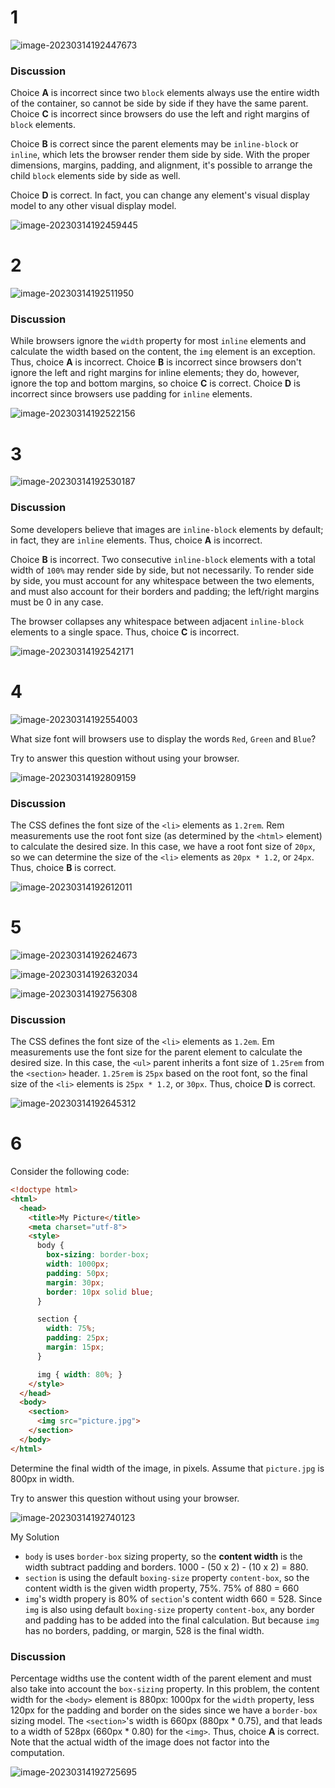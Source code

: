 # 1

![image-20230314192447673](C:\Users\jenny\AppData\Roaming\Typora\typora-user-images\image-20230314192447673.png)

### Discussion

Choice **A** is incorrect since two `block` elements always use the entire width of the container, so cannot be side by side if they have the same parent. Choice **C** is incorrect since browsers do use the left and right margins of `block` elements.

Choice **B** is correct since the parent elements may be `inline-block` or `inline`, which lets the browser render them side by side. With the proper dimensions, margins, padding, and alignment, it's possible to arrange the child `block` elements side by side as well.

Choice **D** is correct. In fact, you can change any element's visual display model to any other visual display model.

![image-20230314192459445](C:\Users\jenny\AppData\Roaming\Typora\typora-user-images\image-20230314192459445.png)

# 2

![image-20230314192511950](C:\Users\jenny\AppData\Roaming\Typora\typora-user-images\image-20230314192511950.png)

### Discussion

While browsers ignore the `width` property for most `inline` elements and calculate the width based on the content, the `img` element is an exception. Thus, choice **A** is incorrect. Choice **B** is incorrect since browsers don't ignore the left and right margins for inline elements; they do, however, ignore the top and bottom margins, so choice **C** is correct. Choice **D** is incorrect since browsers use padding for `inline` elements.

![image-20230314192522156](C:\Users\jenny\AppData\Roaming\Typora\typora-user-images\image-20230314192522156.png)

# 3

![image-20230314192530187](C:\Users\jenny\AppData\Roaming\Typora\typora-user-images\image-20230314192530187.png)

### Discussion

Some developers believe that images are `inline-block` elements by default; in fact, they are `inline` elements. Thus, choice **A** is incorrect.

Choice **B** is incorrect. Two consecutive `inline-block` elements with a total width of `100%` may render side by side, but not necessarily. To render side by side, you must account for any whitespace between the two elements, and must also account for their borders and padding; the left/right margins must be 0 in any case.

The browser collapses any whitespace between adjacent `inline-block` elements to a single space. Thus, choice **C** is incorrect.

![image-20230314192542171](C:\Users\jenny\AppData\Roaming\Typora\typora-user-images\image-20230314192542171.png)

# 4

![image-20230314192554003](C:\Users\jenny\AppData\Roaming\Typora\typora-user-images\image-20230314192554003.png)

What size font will browsers use to display the words `Red`, `Green` and `Blue`?

Try to answer this question without using your browser.

![image-20230314192809159](C:\Users\jenny\AppData\Roaming\Typora\typora-user-images\image-20230314192809159.png)

### Discussion

The CSS defines the font size of the `<li>` elements as `1.2rem`. Rem measurements use the root font size (as determined by the `<html>` element) to calculate the desired size. In this case, we have a root font size of `20px`, so we can determine the size of the `<li>` elements as `20px * 1.2`, or `24px`. Thus, choice **B** is correct.

![image-20230314192612011](C:\Users\jenny\AppData\Roaming\Typora\typora-user-images\image-20230314192612011.png)

# 5

![image-20230314192624673](C:\Users\jenny\AppData\Roaming\Typora\typora-user-images\image-20230314192624673.png)

![image-20230314192632034](C:\Users\jenny\AppData\Roaming\Typora\typora-user-images\image-20230314192632034.png)

![image-20230314192756308](C:\Users\jenny\AppData\Roaming\Typora\typora-user-images\image-20230314192756308.png)

### Discussion

The CSS defines the font size of the `<li>` elements as `1.2em`. Em measurements use the font size for the parent element to calculate the desired size. In this case, the `<ul>` parent inherits a font size of `1.25rem` from the `<section>` header. `1.25rem` is `25px` based on the root font, so the final size of the `<li>` elements is `25px * 1.2`, or `30px`. Thus, choice **D** is correct.

![image-20230314192645312](C:\Users\jenny\AppData\Roaming\Typora\typora-user-images\image-20230314192645312.png)

# 6

Consider the following code:

```HTML
<!doctype html>
<html>
  <head>
    <title>My Picture</title>
    <meta charset="utf-8">
    <style>
      body {
        box-sizing: border-box;
        width: 1000px;
        padding: 50px;
        margin: 30px;
        border: 10px solid blue;
      }

      section {
        width: 75%;
        padding: 25px;
        margin: 15px;
      }

      img { width: 80%; }
    </style>
  </head>
  <body>
    <section>
      <img src="picture.jpg">
    </section>
  </body>
</html>
```

Determine the final width of the image, in pixels. Assume that `picture.jpg` is 800px in width.

Try to answer this question without using your browser.

![image-20230314192740123](C:\Users\jenny\AppData\Roaming\Typora\typora-user-images\image-20230314192740123.png)

My Solution

- `body` is uses `border-box` sizing property, so the **content width** is the width subtract padding and borders. 1000 - (50 x 2) - (10 x 2) = 880. 
- `section` is using the default `boxing-size` property `content-box`, so the content width is the given width property, 75%.  75% of 880 = 660
- `img`'s width propery is 80% of `section`'s content width 660 = 528. Since `img` is also using default `boxing-size` property `content-box`, any border and padding has to be added into the final calculation. But because `img` has no borders, padding, or margin, 528 is the final width. 

### Discussion

Percentage widths use the content width of the parent element and must also take into account the `box-sizing` property. In this problem, the content width for the `<body>` element is 880px: 1000px for the `width` property, less 120px for the padding and border on the sides since we have a `border-box` sizing model. The `<section>`'s width is 660px (880px * 0.75), and that leads to a width of 528px (660px * 0.80) for the `<img>`. Thus, choice **A** is correct. Note that the actual width of the image does not factor into the computation.

![image-20230314192725695](C:\Users\jenny\AppData\Roaming\Typora\typora-user-images\image-20230314192725695.png)